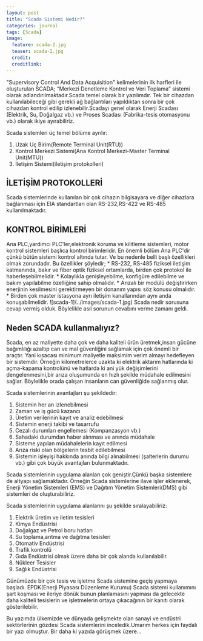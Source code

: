 ```yaml
---
layout: post
title: "Scada Sistemi Nedir?"
categories: journal
tags: [Scada]
image:
  feature: scada-2.jpg
  teaser: scada-2.jpg
  credit:
  creditlink:
---
```


"Supervisory Control And Data Acquisition" kelimelerinin ilk harfleri ile oluşturulan SCADA; “Merkezi Denetleme Kontrol ve Veri Toplama” sistemi olarak adlandırılmaktadır.Scada temel olarak bir yazılımdır. Tek bir cihazdan kullanılabileceği gibi gerekli ağ bağlantıları yapıldıktan sonra bir çok cihazdan kontrol edilip izlenebilir.Scadayı genel olarak Enerji Scadası (Elektrik, Su, Doğalgaz vb.) ve Proses Scadası (Fabrika-tesis otomasyonu vb.) olarak ikiye ayırabiliriz.

Scada sistemleri üç temel bölüme ayrılır:
1. Uzak Uç Birim(Remote Terminal Unit(RTU))
2. Kontrol Merkezi Sistemi(Ana Kontrol Merkezi-Master Terminal Unit(MTU))
3. İletişim Sistemi(iletişim protokolleri)

<h2>İLETİŞİM PROTOKOLLERİ</h2>
Scada sistemlerinde kullanılan bir çok cihazın bilgisayara ve diğer cihazlara bağlanması için EIA standartları olan RS-232,RS-422 ve RS-485 kullanılmaktadır.

<h2>KONTROL BİRİMLERİ</h2>
Ana PLC,yardımcı PLC'ler,elektronik koruma ve kilitleme sistemleri, motor kontrol sistemleri başlıca kontrol birimleridir. En önemli bölüm Ana PLC'dir çünkü bütün sistemi kontrol altında tutar. Ve bu nedenle belli başlı özellikleri olmak zorundadır. Bu özellikler şöyledir;
*   RS-232, RS-485 fiziksel iletişim katmanında, bakır ve fiber optik fiziksel ortamlarda, birden çok protokol ile         haberleşebilmelidir.
*   Kolaylıkla genişleyebilme, konfigüre edilebilme ve bakım yapılabilme özelliğine sahip olmalıdır.
*   Arızalı bir modülü değiştirirken enerjinin kesilmesini gerektirmeyen bir donanım yapısı söz konusu olmalıdır.
*   Birden çok master istasyona ayrı iletişim kanallarından aynı anda konuşabilmelidir.
![scada-1](../images/scada-1.jpg)
Scada nedir sorusuna cevap vermiş olduk. Böylelikle asıl sorunun cevabını verme zamanı geldi.
<h2>Neden SCADA kullanmalıyız?</h2>
Scada, en az maliyette daha çok ve daha kaliteli ürün üretmek,insan gücüne bağımlılığı azaltıp can ve mal güvenliğini sağlamak için çok önemli bir araçtır. Yani kısacası minimum maliyetle maksimim verim almayı hedefleyen bir sistemdir. Örneğin kilometrelerce uzakta ki elektrik aktarım hatlarında ki açma-kapama kontrolünü ve hatlarda ki ani yük değişimlerini dengelenmesini,bir arıza oluşumunda en hızlı şekilde müdahale edilmesini sağlar. Böylelikle orada çalışan insanların can güvenliğide sağlanmış olur.

Scada sistemlerinin avantajları şu şekildedir:
1.  Sistemin her an izlenebilmesi
2.  Zaman ve iş gücü kazancı
3.  Üretim verilerinin kayıt ve analiz edebilmesi
4.  Sistemin enerji takibi ve tasarrufu
5.  Cezalı durumları engellemesi (Kompanzasyon vb.)
6.  Sahadaki durumdan haber alınması ve anında müdahale
7.  Sisteme yapılan müdahalelerin kayıt edilmesi
8.  Arıza riski olan bölgelerin tesbit edilebilmesi
9.  Sistemin işleyişi hakkında anında bilgi alınabilmesi (şalterlerin durumu vb.) gibi çok büyük avantajları bulunmaktadır.

Scada sistemlerinin uygulama alanları çok geniştir.Çünkü başka sistemlere de altyapı sağlamaktadır. Örneğin Scada sistemlerine ilave işler eklenerek, Enerji Yönetim Sistemleri (EMS) ve Dağıtım Yönetim Sistemleri(DMS) gibi sistemleri de oluşturabiliriz.

Scada sistemlerinin uygulama alanlarını şu şekilde sıralayabiliriz:
1. Elektrik üretim ve iletim tesisleri
2. Kimya Endüstrisi
3. Doğalgaz ve Petrol boru hatları
4. Su toplama,arıtma ve dağıtma tesisleri
5. Otomativ Endüstrisi
6. Trafik kontrolü
7. Gıda Endüstrisi olmak üzere daha bir çok alanda kullanılabilir.
8. Nükleer Tesisler
9. Sağlık Endüstrisi

Günümüzde bir çok tesis ve işletme Scada sistemine geçiş yapmaya başladı. EPDK(Enerji Piyasası Düzenleme Kurumu) Scada sistemi kullanımını şart koşması ve ileriye dönük bunun planlamasını yapması da gelecekte daha kaliteli tesislerin ve işletmelerin ortaya çıkacağının bir kanıtı olarak gösterilebilir.

Bu yazımda ülkemizde ve dünyada gelişmekte olan sanayi ve endüstri sektörlerinin gözdesi Scada sistemlerini inceledik.Umarım herkes için faydalı bir yazı olmuştur. Bir daha ki yazıda görüşmek üzere...
